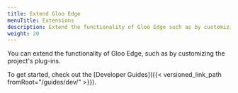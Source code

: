 ```yaml
---
title: Extend Gloo Edge
menuTitle: Extensions
description: Extend the functionality of Gloo Edge such as by customizing the project's plug-ins.
weight: 20
---
```


You can extend the functionality of Gloo Edge, such as by customizing the project's plug-ins.

To get started, check out the [Developer Guides]({{< versioned_link_path fromRoot="/guides/dev/" >}}).